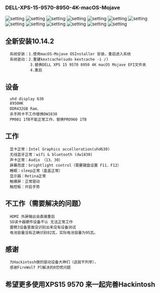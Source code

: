 ### DELL-XPS-15-9570-8950-4K-macOS-Mojave
![setting](./1.jpg)
![setting](./2.jpg)
![setting](./3.jpg)
![setting](./4.jpg)
![setting](./5.jpg)
![setting](./6.jpg)
![setting](./7.jpg)
![setting](./8.jpg)
![setting](./9.jpg)
![setting](./10.jpg)
![setting](./11.jpg)
![setting](./12.jpg)
![setting](./13.jpg)

## 全新安装10.14.2

      系统安装：1.使用macOS-Mojave OSInstaller 安装，重启进入系统
      系统驱动：2.重建kextcache(sudo kextcache -i /) 
               3.替换DELL XPS 15 9570 8950 4K macOS Mojave EFI文件夹
               4.重启

## 设备
      uhd display 630
      8950HK
      DDR432GB Ram、
      杀手网卡不工作替换DW1830
      PM981 1TB不能正常工作，替换PRO960 1TB
     

## 工作
      显卡正常：Intel Graphics accelleration(uhd630)		
      无线蓝牙正常：wifi & bluetooth (dw1830)
      声卡正常：Audio （13、30）
      屏幕亮度：brightlight control（需要键盘设置 F11、F12）
      睡眠：sleep正常（盒盖正常）
      显示器：Retina正常
      触摸屏：正常驱动
      触控板：开启手势

## 不工作（需要解决的问题）
      HDMI 外屏输出会直接重启
      SD读卡器硬件设备不认 无法正常工作
      雷劈3设备里面没识别出来没有设备测试
      电池容量没有正确识别82瓦，实际电池容量为95瓦。

## 感谢
      为Hackintosh做的驱动设备大神们（这就不列举），
      感谢FireWolf Pl解决的0恐慌问题
      
## 希望更多使用XPS15 9570 来一起完善Hackintosh
